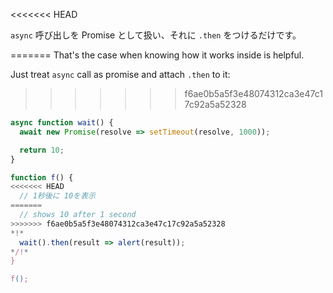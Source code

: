 
<<<<<<< HEAD

`async` 呼び出しを Promise として扱い、それに `.then` をつけるだけです。

=======
That's the case when knowing how it works inside is helpful.

Just treat `async` call as promise and attach `.then` to it:
>>>>>>> f6ae0b5a5f3e48074312ca3e47c17c92a5a52328
```js run
async function wait() {
  await new Promise(resolve => setTimeout(resolve, 1000));

  return 10;
}

function f() {
<<<<<<< HEAD
  // 1秒後に 10を表示
=======
  // shows 10 after 1 second
>>>>>>> f6ae0b5a5f3e48074312ca3e47c17c92a5a52328
*!*
  wait().then(result => alert(result));
*/!*
}

f();
```
